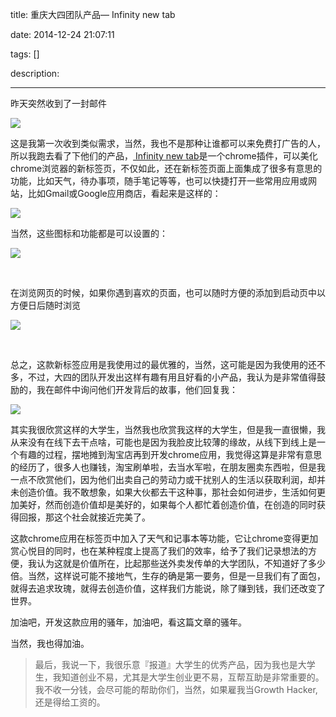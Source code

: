 title: 重庆大四团队产品— Infinity new tab

date: 2014-12-24 21:07:11

tags: []

description: 

---
昨天突然收到了一封邮件

![](http://susefood.u.qiniudn.com/dasi.jpg)

这是我第一次收到类似需求，当然，我也不是那种让谁都可以来免费打广告的人，所以我跑去看了下他们的产品，[ Infinity new tab](http://www.infinitynewtab.com)是一个chrome插件，可以美化chrome浏览器的新标签页，不仅如此，还在新标签页面上面集成了很多有意思的功能，比如天气，待办事项，随手笔记等等，也可以快捷打开一些常用应用或网站，比如Gmail或Google应用商店，看起来是这样的：

![](http://susefood.u.qiniudn.com/newtab.jpg)

当然，这些图标和功能都是可以设置的：

![](http://susefood.u.qiniudn.com/newtab2.jpg)

 

在浏览网页的时候，如果你遇到喜欢的页面，也可以随时方便的添加到启动页中以方便日后随时浏览

**![](http://susefood.u.qiniudn.com/newtab3.jpg)**

 

总之，这款新标签应用是我使用过的最优雅的，当然，这可能是因为我使用的还不多，不过，大四的团队开发出这样有趣有用且好看的小产品，我认为是非常值得鼓励的，我在邮件中询问他们开发背后的故事，他们回复我：

![](http://susefood.u.qiniudn.com/dasi2.jpg)

其实我很欣赏这样的大学生，当然我也欣赏我这样的大学生，但是我一直很懒，我从来没有在线下去干点啥，可能也是因为我脸皮比较薄的缘故，从线下到线上是一个有趣的过程，摆地摊到淘宝店再到开发chrome应用，我觉得这算是非常有意思的经历了，很多人也赚钱，淘宝刷单啦，去当水军啦，在朋友圈卖东西啦，但是我一点不欣赏他们，因为他们出卖自己的劳动力或干扰别人的生活以获取利润，却并未创造价值。我不敢想象，如果大伙都去干这种事，那社会如何进步，生活如何更加美好，然而创造价值却是美好的，如果每个人都忙着创造价值，在创造的同时获得回报，那这个社会就接近完美了。

这款chrome应用在标签页中加入了天气和记事本等功能，它让chrome变得更加赏心悦目的同时，也在某种程度上提高了我们的效率，给予了我们记录想法的方便，我认为这就是价值所在，比起那些送外卖发传单的大学团队，不知道好了多少倍。当然，这样说可能不接地气，生存的确是第一要务，但是一旦我们有了面包，就得去追求玫瑰，就得去创造价值，这样我们方能说，除了赚到钱，我们还改变了世界。

加油吧，开发这款应用的骚年，加油吧，看这篇文章的骚年。

当然，我也得加油。

> 最后，我说一下，我很乐意『报道』大学生的优秀产品，因为我也是大学生，我知道创业不易，尤其是大学生创业更不易，互帮互助是非常重要的。我不收一分钱，会尽可能的帮助你们，当然，如果雇我当Growth Hacker,还是得给工资的。
